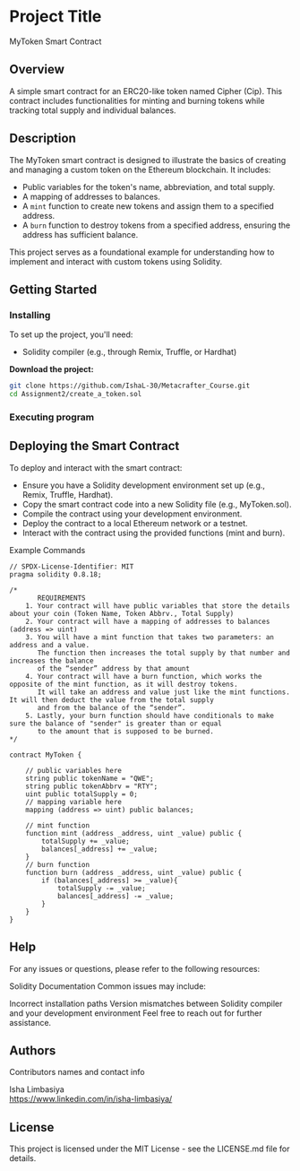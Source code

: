 # Project Title

MyToken Smart Contract

## Overview

A simple smart contract for an ERC20-like token named Cipher (Cip). This contract includes functionalities for minting and burning tokens while tracking total supply and individual balances.

## Description

The MyToken smart contract is designed to illustrate the basics of creating and managing a custom token on the Ethereum blockchain. It includes:
- Public variables for the token's name, abbreviation, and total supply.
- A mapping of addresses to balances.
- A `mint` function to create new tokens and assign them to a specified address.
- A `burn` function to destroy tokens from a specified address, ensuring the address has sufficient balance.

This project serves as a foundational example for understanding how to implement and interact with custom tokens using Solidity.

## Getting Started

### Installing

To set up the project, you'll need:
- Solidity compiler (e.g., through Remix, Truffle, or Hardhat)

**Download the project:**
```bash
git clone https://github.com/IshaL-30/Metacrafter_Course.git
cd Assignment2/create_a_token.sol
```

### Executing program

## Deploying the Smart Contract

To deploy and interact with the smart contract:

- Ensure you have a Solidity development environment set up (e.g., Remix, Truffle, Hardhat).
- Copy the smart contract code into a new Solidity file (e.g., MyToken.sol).
- Compile the contract using your development environment.
- Deploy the contract to a local Ethereum network or a testnet.
- Interact with the contract using the provided functions (mint and burn).

Example Commands
```
// SPDX-License-Identifier: MIT
pragma solidity 0.8.18;

/*
       REQUIREMENTS
    1. Your contract will have public variables that store the details about your coin (Token Name, Token Abbrv., Total Supply)
    2. Your contract will have a mapping of addresses to balances (address => uint)
    3. You will have a mint function that takes two parameters: an address and a value. 
       The function then increases the total supply by that number and increases the balance 
       of the “sender” address by that amount
    4. Your contract will have a burn function, which works the opposite of the mint function, as it will destroy tokens. 
       It will take an address and value just like the mint functions. It will then deduct the value from the total supply 
       and from the balance of the “sender”.
    5. Lastly, your burn function should have conditionals to make sure the balance of "sender" is greater than or equal 
       to the amount that is supposed to be burned.
*/

contract MyToken {

    // public variables here
    string public tokenName = "QWE";
    string public tokenAbbrv = "RTY";
    uint public totalSupply = 0;
    // mapping variable here
    mapping (address => uint) public balances;

    // mint function
    function mint (address _address, uint _value) public {
        totalSupply += _value;
        balances[_address] += _value;
    }
    // burn function
    function burn (address _address, uint _value) public {
        if (balances[_address] >= _value){
            totalSupply -= _value;
            balances[_address] -= _value;
        }
    }
}
```

## Help

For any issues or questions, please refer to the following resources:

Solidity Documentation
Common issues may include:

Incorrect installation paths
Version mismatches between Solidity compiler and your development environment
Feel free to reach out for further assistance.

## Authors

Contributors names and contact info

Isha Limbasiya  
https://www.linkedin.com/in/isha-limbasiya/


## License

This project is licensed under the MIT License - see the LICENSE.md file for details.

